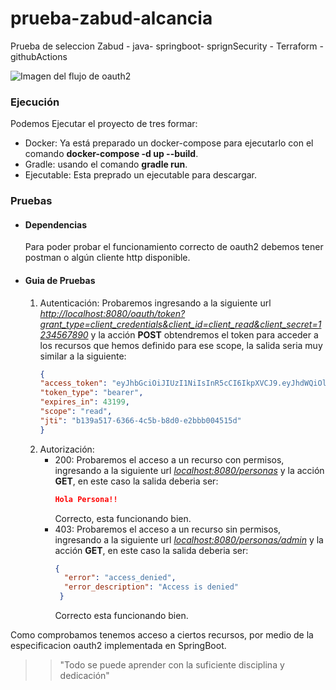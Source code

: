 # prueba-zabud-alcancia
Prueba de seleccion Zabud - java- springboot- sprignSecurity - Terraform - githubActions

![Imagen del flujo de oauth2](https://uploads.toptal.io/blog/image/129096/toptal-blog-image-1549493352154-d8593c1d09444018667fd89566010f57.png)

### Ejecución
Podemos Ejecutar el proyecto de tres formar:
- Docker: Ya está preparado un
  docker-compose para ejecutarlo con el comando
  **docker-compose -d up --build**.
- Gradle: usando el comando **gradle run**.
- Ejecutable: Esta preprado un ejecutable para descargar.

### Pruebas

- #### Dependencias
  Para poder probar el funcionamiento correcto de oauth2
  debemos tener postman o algún cliente http disponible.

- #### Guia de Pruebas
    1.  Autenticación:
        Probaremos ingresando a la siguiente url
        *<http://localhost:8080/oauth/token?grant_type=client_credentials&client_id=client_read&client_secret=1234567890>*
        y la acción **POST** obtendremos el token para acceder a los recursos
        que hemos definido para ese scope, la salida seria
        muy similar a la siguiente:
        ```json
        {
        "access_token": "eyJhbGciOiJIUzI1NiIsInR5cCI6IkpXVCJ9.eyJhdWQiOlsic2VydmljZSJdLCJzY29wZSI6WyJyZWFkIl0sImV4cCI6MTYxMTkyNzY2NCwiYXV0aG9yaXRpZXMiOlsiQ0xJRU5UX1JFQUQiXSwianRpIjoiYjEzOWE1MTctNjM2Ni00YzViLWI4ZDAtZTJiYmIwMDQ1MTVkIiwiY2xpZW50X2lkIjoiY2xpZW50X3JlYWQifQ.KiqoFiuIRh8Iz6EjuP64MgKp7H9If7bR-ZALnp7g15M",
        "token_type": "bearer",
        "expires_in": 43199,
        "scope": "read",
        "jti": "b139a517-6366-4c5b-b8d0-e2bbb004515d"
        }
        
        ```
    2. Autorización:
        - 200: Probaremos el acceso a un recurso con permisos,
          ingresando a la siguiente
          url *<localhost:8080/personas>* y la acción **GET**,
          en este caso la salida deberia ser:
            ```json
            Hola Persona!!
            ```
          Correcto, esta funcionando bien.
        - 403: Probaremos el acceso a un recurso sin permisos,
          ingresando a la siguiente
          url *<localhost:8080/personas/admin>* y la acción **GET**,
          en este caso la salida deberia ser:
            ```json
            {
              "error": "access_denied",
              "error_description": "Access is denied"
             }
            ```
          Correcto esta funcionando bien.

Como comprobamos tenemos acceso a ciertos
recursos, por medio de la especificacion oauth2
implementada en SpringBoot.
>> "Todo se puede aprender con la suficiente disciplina y dedicación"
